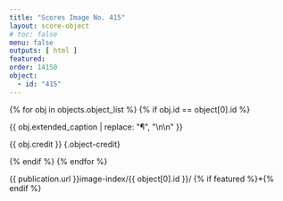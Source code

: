 ```yaml
---
title: "Scores Image No. 415"
layout: score-object
# toc: false
menu: false
outputs: [ html ]
featured: 
order: 14150
object:
  - id: "415"
---
```


{% for obj in objects.object_list %}
{% if obj.id == object[0].id %}

{{ obj.extended_caption | replace: "¶", "\n\n" }}

{{ obj.credit }} {.object-credit}

{% endif %}
{% endfor %}

<div class="object-credit object-url is-print-only">

{{ publication.url }}image-index/{{ object[0].id }}/ {% if featured %}*{% endif %}

</div>
